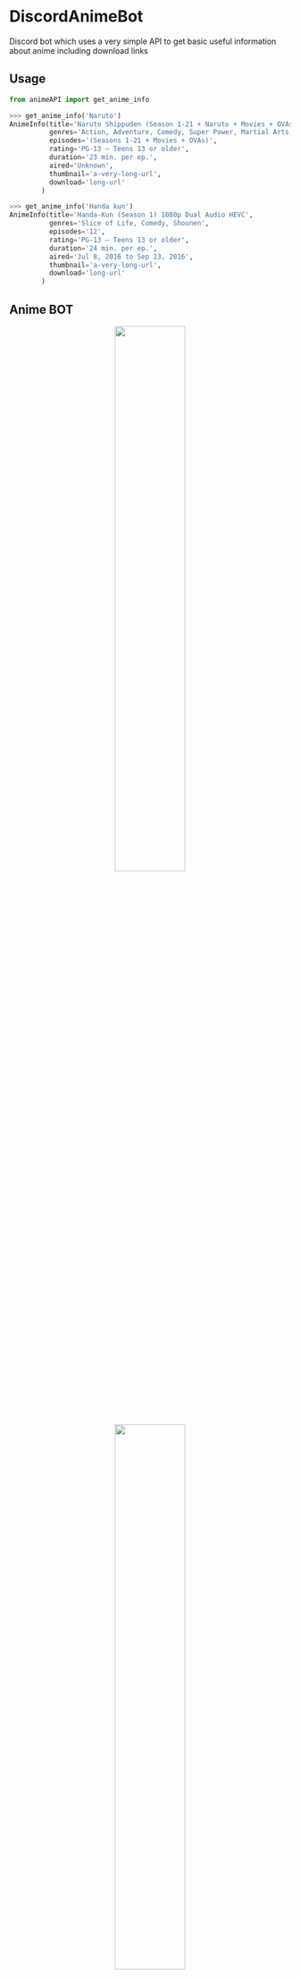 # DiscordAnimeBot

Discord bot which uses a very simple API to get basic useful information about anime including download links


## Usage

```python
from animeAPI import get_anime_info

>>> get_anime_info('Naruto') 
AnimeInfo(title='Naruto Shippuden (Season 1-21 + Naruto + Movies + OVAs) 1080p Dual Audio HEVC', 
          genres='Action, Adventure, Comedy, Super Power, Martial Arts, Shounen', 
          episodes='(Seasons 1-21 + Movies + OVAs)', 
          rating='PG-13 – Teens 13 or older', 
          duration='23 min. per ep.', 
          aired='Unknown', 
          thumbnail='a-very-long-url', 
          download='long-url'
        )

>>> get_anime_info('Handa kun') 
AnimeInfo(title='Handa-Kun (Season 1) 1080p Dual Audio HEVC', 
          genres='Slice of Life, Comedy, Shounen', 
          episodes='12', 
          rating='PG-13 – Teens 13 or older', 
          duration='24 min. per ep.', 
          aired='Jul 8, 2016 to Sep 23, 2016', 
          thumbnail='a-very-long-url', 
          download='long-url'
        )
```

## Anime BOT

<p align='center'>
    <img src='media/ss_naruto.jpg' width=50%>
<p>
<p align='center'>
    <img src='media/ss_aot.jpg' width=50%>
<p>
